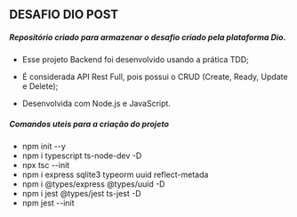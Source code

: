 ## DESAFIO DIO POST

##### Repositório criado para armazenar o desafio criado pela plataforma Dio.

* Esse projeto Backend foi desenvolvido usando a prática TDD;

* É considerada API Rest Full, pois possui o CRUD (Create, Ready, Update e Delete);

* Desenvolvida com Node.js e JavaScript.




##### Comandos uteis para a criação do projeto

* npm init --y
* npm i typescript ts-node-dev -D
* npx tsc --init
* npm i express sqlite3 typeorm uuid reflect-metada
* npm i @types/express @types/uuid -D
* npm i jest @types/jest ts-jest -D
* npm jest --init
